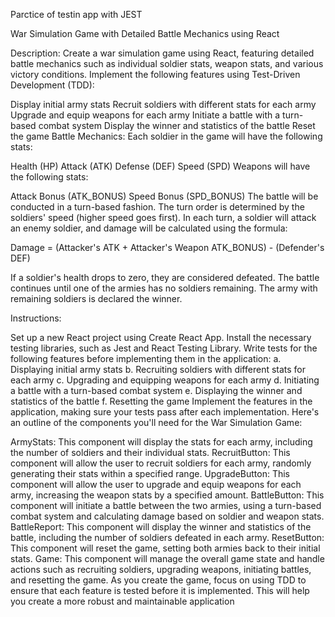 Parctice of testin app with JEST

War Simulation Game with Detailed Battle Mechanics using React

Description:
Create a war simulation game using React, featuring detailed battle mechanics such as individual soldier stats, weapon stats, and various victory conditions. Implement the following features using Test-Driven Development (TDD):

Display initial army stats
Recruit soldiers with different stats for each army
Upgrade and equip weapons for each army
Initiate a battle with a turn-based combat system
Display the winner and statistics of the battle
Reset the game
Battle Mechanics:
Each soldier in the game will have the following stats:

Health (HP)
Attack (ATK)
Defense (DEF)
Speed (SPD)
Weapons will have the following stats:

Attack Bonus (ATK_BONUS)
Speed Bonus (SPD_BONUS)
The battle will be conducted in a turn-based fashion. The turn order is determined by the soldiers' speed (higher speed goes first). In each turn, a soldier will attack an enemy soldier, and damage will be calculated using the formula:

Damage = (Attacker's ATK + Attacker's Weapon ATK_BONUS) - (Defender's DEF)

If a soldier's health drops to zero, they are considered defeated. The battle continues until one of the armies has no soldiers remaining. The army with remaining soldiers is declared the winner.

Instructions:

Set up a new React project using Create React App.
Install the necessary testing libraries, such as Jest and React Testing Library.
Write tests for the following features before implementing them in the application:
a. Displaying initial army stats
b. Recruiting soldiers with different stats for each army
c. Upgrading and equipping weapons for each army
d. Initiating a battle with a turn-based combat system
e. Displaying the winner and statistics of the battle
f. Resetting the game
Implement the features in the application, making sure your tests pass after each implementation.
Here's an outline of the components you'll need for the War Simulation Game:

ArmyStats: This component will display the stats for each army, including the number of soldiers and their individual stats.
RecruitButton: This component will allow the user to recruit soldiers for each army, randomly generating their stats within a specified range.
UpgradeButton: This component will allow the user to upgrade and equip weapons for each army, increasing the weapon stats by a specified amount.
BattleButton: This component will initiate a battle between the two armies, using a turn-based combat system and calculating damage based on soldier and weapon stats.
BattleReport: This component will display the winner and statistics of the battle, including the number of soldiers defeated in each army.
ResetButton: This component will reset the game, setting both armies back to their initial stats.
Game: This component will manage the overall game state and handle actions such as recruiting soldiers, upgrading weapons, initiating battles, and resetting the game.
As you create the game, focus on using TDD to ensure that each feature is tested before it is implemented. This will help you create a more robust and maintainable application
